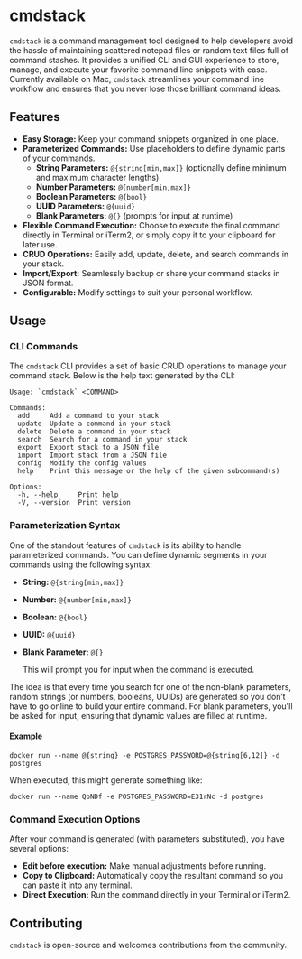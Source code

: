# cmdstack

`cmdstack` is a command management tool designed to help developers avoid the hassle of maintaining scattered notepad files or random text files full of command stashes. It provides a unified CLI and GUI experience to store, manage, and execute your favorite command line snippets with ease. Currently available on Mac, `cmdstack` streamlines your command line workflow and ensures that you never lose those brilliant command ideas.

## Features

- **Easy Storage:** Keep your command snippets organized in one place.
- **Parameterized Commands:** Use placeholders to define dynamic parts of your commands.
  - **String Parameters:** `@{string[min,max]}` (optionally define minimum and maximum character lengths)
  - **Number Parameters:** `@{number[min,max]}`
  - **Boolean Parameters:** `@{bool}`
  - **UUID Parameters:** `@{uuid}`
  - **Blank Parameters:** `@{}` (prompts for input at runtime)
- **Flexible Command Execution:** Choose to execute the final command directly in Terminal or iTerm2, or simply copy it to your clipboard for later use.
- **CRUD Operations:** Easily add, update, delete, and search commands in your stack.
- **Import/Export:** Seamlessly backup or share your command stacks in JSON format.
- **Configurable:** Modify settings to suit your personal workflow.

## Usage

### CLI Commands

The `cmdstack` CLI provides a set of basic CRUD operations to manage your command stack. Below is the help text generated by the CLI:

```
Usage: `cmdstack` <COMMAND>

Commands:
  add     Add a command to your stack
  update  Update a command in your stack
  delete  Delete a command in your stack
  search  Search for a command in your stack
  export  Export stack to a JSON file
  import  Import stack from a JSON file
  config  Modify the config values
  help    Print this message or the help of the given subcommand(s)

Options:
  -h, --help     Print help
  -V, --version  Print version
```


### Parameterization Syntax
One of the standout features of `cmdstack` is its ability to handle parameterized commands. You can define dynamic segments in your commands using the following syntax:

- **String:** `@{string[min,max]}`
- **Number:** `@{number[min,max]}`
- **Boolean:** `@{bool}`
- **UUID:** `@{uuid}`
- **Blank Parameter:** `@{}`

    This will prompt you for input when the command is executed.

The idea is that every time you search for one of the non-blank parameters, random strings (or numbers, booleans, UUIDs) are generated so you don’t have to go online to build your entire command. For blank parameters, you'll be asked for input, ensuring that dynamic values are filled at runtime.

#### Example

```
docker run --name @{string} -e POSTGRES_PASSWORD=@{string[6,12]} -d postgres
```

When executed, this might generate something like:

```
docker run --name QbNDf -e POSTGRES_PASSWORD=E31rNc -d postgres
```

### Command Execution Options

After your command is generated (with parameters substituted), you have several options:

- **Edit before execution:** Make manual adjustments before running.
- **Copy to Clipboard:** Automatically copy the resultant command so you can paste it into any terminal.
- **Direct Execution:** Run the command directly in your Terminal or iTerm2.

## Contributing

`cmdstack` is open-source and welcomes contributions from the community.

